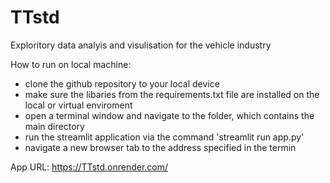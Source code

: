 # TTstd

Exploritory data analyis and visulisation for the vehicle industry 

How to run on local machine:
* clone the github repository to your local device
* make sure the libaries from the requirements.txt file are installed on the local or virtual enviroment
* open a terminal window and navigate to the folder, which contains the main directory
* run the streamlit application via the command 'streamlit run app.py'
* navigate a new browser tab to the address specified in the termin


App URL:
https://TTstd.onrender.com/